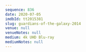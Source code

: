 ```yaml
---
sequence: 836
date: 2020-07-05
imdbId: tt2015381
slug: guardians-of-the-galaxy-2014
venue: null
venueNotes: null
medium: 4k UHD Blu-ray
mediumNotes: null
---
```

